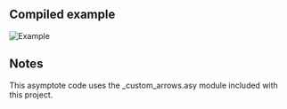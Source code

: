 Compiled example
----------------
![Example](Newton_Fractal_Cubic.png)

Notes
-----
This asymptote code uses the _custom_arrows.asy module included with this project.
